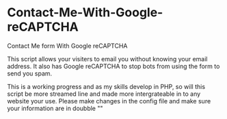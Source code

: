 # Contact-Me-With-Google-reCAPTCHA
Contact Me form With Google reCAPTCHA

This script allows your visiters to email you without knowing your email address.
It also has Google reCAPTCHA to stop bots from using the form to send you spam.

This is a working progress and as my skills develop in PHP, so will this script be more streamed line and made more intergrateable in to any website your use.
Please make changes in the config file and make sure your information are in doubble ""
